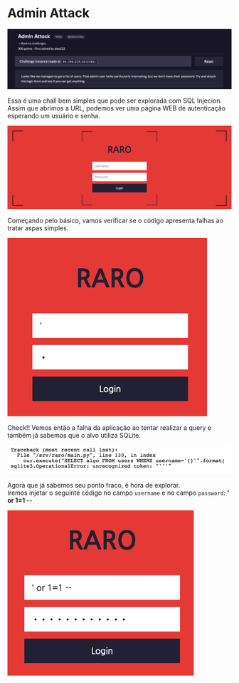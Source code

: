 # Admin Attack

![Banner Chall](images/banner-chall.png)



Essa é uma chall bem simples que pode ser explorada com SQL Injecion.  
Assim que abrimos a URL, podemos ver uma página WEB de autenticação esperando um usuário e senha.  


![Login](images/login.png)

Começando pelo básico, vamos verificar se o código apresenta falhas ao tratar aspas simples.


![Injection Quote](images/injection-quote.png)

Check!! Vemos então a falha da aplicação ao tentar realizar a query e também já sabemos que o alvo utiliza SQLite.

![Flaw SQL Injection](images/flaw-sqli.png)

Agora que já sabemos seu ponto fraco, é hora de explorar.  
Iremos injetar o seguinte código no campo `username` e no campo `password`: **' or 1=1 --**


![First Injection](images/first-injection.png)

